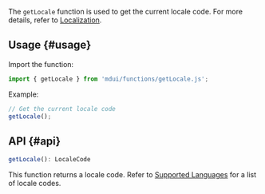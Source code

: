 The `getLocale` function is used to get the current locale code. For more details, refer to [Localization](/en/docs/2/getting-started/localization).

## Usage {#usage}

Import the function:

```js
import { getLocale } from 'mdui/functions/getLocale.js';
```

Example:

```js
// Get the current locale code
getLocale();
```

## API {#api}

```ts
getLocale(): LocaleCode
```

This function returns a locale code. Refer to [Supported Languages](/en/docs/2/getting-started/localization#languages) for a list of locale codes.
